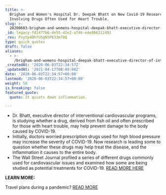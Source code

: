 ```yaml
---
title: >-
  Brigham and Women's Hospital Dr. Deepak Bhatt on New Covid-19 Research
  Involving Drugs Often Used for Heart Trouble.
slug: >-
  20200603-brigham-and-womens-hospital-deepak-bhatt-executive-director-of-interventional-cardiovascular-programs-on-new-research-on-covid-19-involving-drugs-often-used-for-heart-trouble
_id: legacy-fd1477b6-de55-42e2-a746-e4e866211491
_rev: Pxytp4DhfU5gNtP633m78Q
type: quick_quotes
draft: false
aliases:
  - >-
    /brigham-and-womens-hospital-deepak-bhatt-executive-director-of-interventional-cardiovascular-programs-on-new-research-on-covid-19-involving-drugs-often-used-for-heart-trouble/
_createdAt: '2020-06-03T22:34:57Z'
_updatedAt: '2021-04-17T08:49:08Z'
date: '2020-06-03T22:34:57+00:00'
lastmod: '2020-06-03T22:34:57+00:00'
weight: 50
is_breaking: false
featured_quote:
  quote: It quiets down inflammation.

---
```

* Dr. Bhatt, executive director of interventional cardiovascular programs, is studying whether a drug, derived from fish oil and often prescribed for those with heart trouble, may help prevent damage to the body caused by COVID-19.
* Initially, doctors worried prescription drugs used for high blood pressure may increase the severity of COVID-19. Now research is leading some to question whether these drugs may help treat the disease, and the inflammation it causes to the entire body.
* The Wall Street Journal profiled a series of different drugs commonly used for cardiovascular issues and examined how some are being studied as potential treatments for COVID-19. [READ MORE HERE](https://www.wsj.com/articles/heart-drugs-show-promise-with-covid-19-complications-11591102632)

**LEARN MORE:**

Travel plans during a pandemic? [READ MORE](https://smarthernews.com/covid-19-air-travel/)